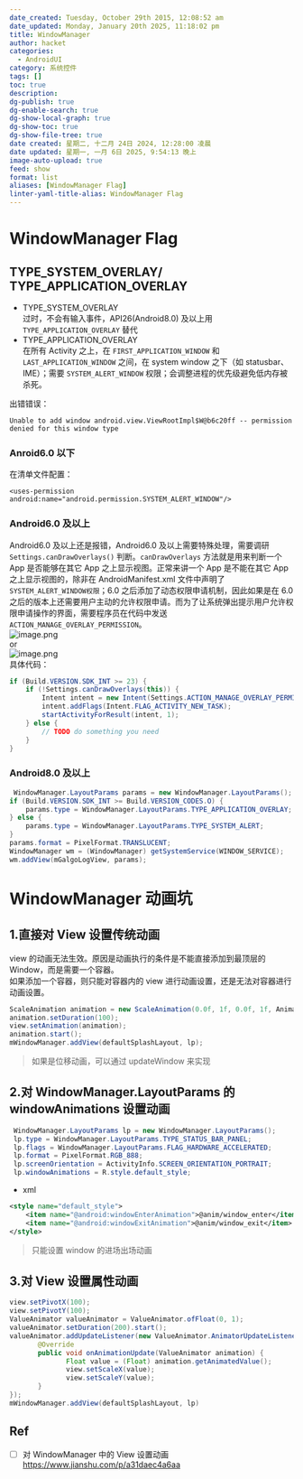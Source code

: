 ```yaml
---
date_created: Tuesday, October 29th 2015, 12:08:52 am
date_updated: Monday, January 20th 2025, 11:18:02 pm
title: WindowManager
author: hacket
categories:
  - AndroidUI
category: 系统控件
tags: []
toc: true
description: 
dg-publish: true
dg-enable-search: true
dg-show-local-graph: true
dg-show-toc: true
dg-show-file-tree: true
date created: 星期二, 十二月 24日 2024, 12:28:00 凌晨
date updated: 星期一, 一月 6日 2025, 9:54:13 晚上
image-auto-upload: true
feed: show
format: list
aliases: [WindowManager Flag]
linter-yaml-title-alias: WindowManager Flag
---
```


# WindowManager Flag

## TYPE_SYSTEM_OVERLAY/ TYPE_APPLICATION_OVERLAY

- TYPE_SYSTEM_OVERLAY<br />过时，不会有输入事件，API26(Android8.0) 及以上用 `TYPE_APPLICATION_OVERLAY` 替代
- TYPE_APPLICATION_OVERLAY<br />在所有 Activity 之上，在 `FIRST_APPLICATION_WINDOW` 和 `LAST_APPLICATION_WINDOW` 之间，在 system window 之下（如 statusbar、IME）；需要 `SYSTEM_ALERT_WINDOW` 权限；会调整进程的优先级避免低内存被杀死。

出错错误：

```
Unable to add window android.view.ViewRootImpl$W@b6c20ff -- permission denied for this window type
```

### Anroid6.0 以下

在清单文件配置：

```
<uses-permission android:name="android.permission.SYSTEM_ALERT_WINDOW"/>
```

### Android6.0 及以上

Android6.0 及以上还是报错，Android6.0 及以上需要特殊处理，需要调研 `Settings.canDrawOverlays()` 判断。`canDrawOverlays` 方法就是用来判断一个 App 是否能够在其它 App 之上显示视图。正常来讲一个 App 是不能在其它 App 之上显示视图的，除非在 AndroidManifest.xml 文件中声明了 `SYSTEM_ALERT_WINDOW权限`；6.0 之后添加了动态权限申请机制，因此如果是在 6.0 之后的版本上还需要用户主动的允许权限申请。而为了让系统弹出提示用户允许权限申请操作的界面，需要程序员在代码中发送 `ACTION_MANAGE_OVERLAY_PERMISSION`。<br />![image.png](https://cdn.nlark.com/yuque/0/2023/png/694278/1688192203494-f4f22e80-321f-40b1-9e12-db39a299b70c.png#averageHue=%23e0e0df&clientId=ud865badb-6274-4&from=paste&height=332&id=u9ee30029&originHeight=1218&originWidth=814&originalType=binary&ratio=2&rotation=0&showTitle=false&size=132072&status=done&style=none&taskId=uf7dd81e8-de1f-46d1-859b-e5baf0b6a6a&title=&width=222)<br />or<br />![image.png](https://cdn.nlark.com/yuque/0/2023/png/694278/1688192209194-1a883978-27b8-4f47-84c4-7cbca40b9881.png#averageHue=%23e3e3e3&clientId=ud865badb-6274-4&from=paste&height=400&id=ud94adb81&originHeight=533&originWidth=300&originalType=binary&ratio=2&rotation=0&showTitle=false&size=33790&status=done&style=none&taskId=u966fec07-8643-4d4d-a406-635f0708a63&title=&width=225)<br />具体代码：

```java
if (Build.VERSION.SDK_INT >= 23) {
    if (!Settings.canDrawOverlays(this)) {
        Intent intent = new Intent(Settings.ACTION_MANAGE_OVERLAY_PERMISSION);
        intent.addFlags(Intent.FLAG_ACTIVITY_NEW_TASK);
        startActivityForResult(intent, 1);
    } else {
        // TODO do something you need
    }
}
```

### Android8.0 及以上

```java
 WindowManager.LayoutParams params = new WindowManager.LayoutParams();
if (Build.VERSION.SDK_INT >= Build.VERSION_CODES.O) {
    params.type = WindowManager.LayoutParams.TYPE_APPLICATION_OVERLAY;
} else {
    params.type = WindowManager.LayoutParams.TYPE_SYSTEM_ALERT;
}
params.format = PixelFormat.TRANSLUCENT;
WindowManager wm = (WindowManager) getSystemService(WINDOW_SERVICE);
wm.addView(mGalgoLogView, params);
```

# WindowManager 动画坑

## 1.直接对 View 设置传统动画

view 的动画无法生效。原因是动画执行的条件是不能直接添加到最顶层的 Window，而是需要一个容器。<br />如果添加一个容器，则只能对容器内的 view 进行动画设置，还是无法对容器进行动画设置。

```java
ScaleAnimation animation = new ScaleAnimation(0.0f, 1f, 0.0f, 1f, Animation.ABSOLUTE, 100, Animation.ABSOLUTE, 100);
animation.setDuration(100);
view.setAnimation(animation);
animation.start();
mWindowManager.addView(defaultSplashLayout, lp);
```

> 如果是位移动画，可以通过 updateWindow 来实现

## 2.对 WindowManager.LayoutParams 的 windowAnimations 设置动画

```java
 WindowManager.LayoutParams lp = new WindowManager.LayoutParams();
 lp.type = WindowManager.LayoutParams.TYPE_STATUS_BAR_PANEL;
 lp.flags = WindowManager.LayoutParams.FLAG_HARDWARE_ACCELERATED;
 lp.format = PixelFormat.RGB_888;
 lp.screenOrientation = ActivityInfo.SCREEN_ORIENTATION_PORTRAIT;
 lp.windowAnimations = R.style.default_style;
```

- xml

```xml
<style name="default_style">
    <item name="@android:windowEnterAnimation">@anim/window_enter</item>
    <item name="@android:windowExitAnimation">@anim/window_exit</item>
</style>
```

> 只能设置 window 的进场出场动画

## 3.对 View 设置属性动画

```java
view.setPivotX(100);
view.setPivotY(100);
ValueAnimator valueAnimator = ValueAnimator.ofFloat(0, 1);
valueAnimator.setDuration(200).start();
valueAnimator.addUpdateListener(new ValueAnimator.AnimatorUpdateListener() {
       @Override
       public void onAnimationUpdate(ValueAnimator animation) {
              Float value = (Float) animation.getAnimatedValue();
              view.setScaleX(value);
              view.setScaleY(value);
       }
});
mWindowManager.addView(defaultSplashLayout, lp)
```

## Ref

- [ ] 对 WindowManager 中的 View 设置动画<br /><https://www.jianshu.com/p/a31daec4a6aa>

